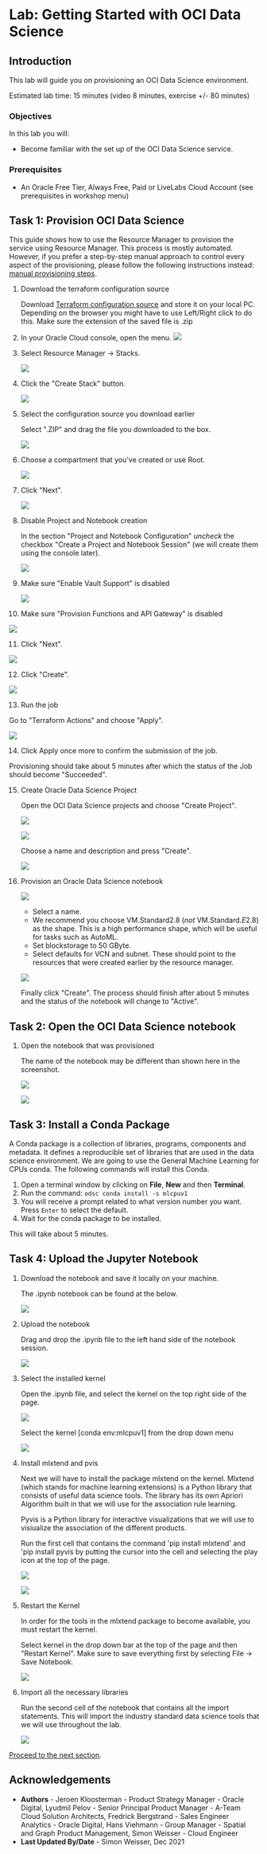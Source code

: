 # Lab: Getting Started with OCI Data Science

## Introduction

This lab will guide you on provisioning an OCI Data Science environment.

Estimated lab time: 15 minutes (video 8 minutes, exercise +/- 80 minutes)

### Objectives

In this lab you will:
* Become familiar with the set up of the OCI Data Science service.

### Prerequisites

* An Oracle Free Tier, Always Free, Paid or LiveLabs Cloud Account (see prerequisites in workshop menu)

## Task 1: Provision OCI Data Science

This guide shows how to use the Resource Manager to provision the service using Resource Manager. This process is mostly automated. However, if you prefer a step-by-step manual approach to control every aspect of the provisioning, please follow the following instructions instead: [manual provisioning steps](https://docs.cloud.oracle.com/en-us/iaas/data-science/data-science-tutorial/tutorial/get-started.htm#concept_tpd_33q_zkb).

1. Download the terraform configuration source

    Download [Terraform configuration source](https://objectstorage.eu-frankfurt-1.oraclecloud.com/p/Y1AdqPkxQdFho1SEuMMO7W8DlMWAkr0FUwdnL-m3ysgXirfHz9IV48yyAkRARF-b/n/odca/b/datascienceworkshop/o/oci-ods-orm.zip) and store it on your local PC. Depending on the browser you might have to use Left/Right click to do this. Make sure the extension of the saved file is .zip

2. In your Oracle Cloud console, open the menu.
   ![](./images/openmenu.png)

3. Select Resource Manager -> Stacks.

   ![](./images/resourcemanager.png)

4. Click the "Create Stack" button.

   ![](./images/createstackbutton.png)

5. Select the configuration source you download earlier

    Select ".ZIP" and drag the file you downloaded to the box.

    ![](./images/select-zip.png)

6. Choose a compartment that you've created or use Root.

   ![](./images/newimage3.png)

7. Click "Next".

   ![](./images/newimage4.png)

8. Disable Project and Notebook creation

    In the section "Project and Notebook Configuration" *uncheck* the checkbox "Create a Project and Notebook Session" (we will create them using the console later).

    ![](./images/disable-ods-creation.png)

9. Make sure "Enable Vault Support" is disabled

   ![](./images/newimage6.png)

10. Make sure "Provision Functions and API Gateway" is disabled

   ![](./images/disablefunctions.png)

11. Click "Next".

   ![](./images/newimage7.png)

12. Click "Create".

   ![](./images/create.png)

13. Run the job

   Go to "Terraform Actions" and choose "Apply".

   ![](./images/applytf.png)

14. Click Apply once more to confirm the submission of the job.

   Provisioning should take about 5 minutes after which the status of the Job should become "Succeeded".

15. Create Oracle Data Science Project

    Open the OCI Data Science projects and choose "Create Project".

    ![](./images/open-ods.png)

    ![](./images/create-project-1.png)

    Choose a name and description and press "Create".

    ![](./images/create-project-2.png)

16. Provision an Oracle Data Science notebook

    ![](./images/create-notebook-1.png)

    - Select a name.
    - We recommend you choose VM.Standard2.8 (*not* VM.Standard.*E*2.8) as the shape. This is a high performance shape, which will be useful for tasks such as AutoML.
    - Set blockstorage to 50 GByte.
    - Select defaults for VCN and subnet. These should point to the resources that were created earlier by the resource manager.

    ![](./images/create-notebook-2.png)

    Finally click "Create". The process should finish after about 5 minutes and the status of the notebook will change to "Active".

## Task 2: Open the OCI Data Science notebook

1. Open the notebook that was provisioned

   The name of the notebook may be different than shown here in the screenshot.

   ![](./images/open-notebook.png)

   ![](./images/open-notebook2.png)

## Task 3: Install a Conda Package

   A Conda package is a collection of libraries, programs, components and metadata. It defines a reproducible set of libraries that are used in the data science environment. We are going to use the General Machine Learning for CPUs conda. The following commands will install this Conda.

   1. Open a terminal window by clicking on **File**, **New** and then **Terminal**.
   1. Run the command: `odsc conda install -s mlcpuv1`
   1. You will receive a prompt related to what version number you want. Press `Enter` to select the default.
   1. Wait for the conda package to be installed.

   This will take about 5 minutes.

## Task 4: Upload the Jupyter Notebook

1. Download the notebook and save it locally on your machine.

   The .ipynb notebook can be found at the below. 

   ![](files/Online_Retail_Notebook.ipynb)

2. Upload the notebook

   Drag and drop the .ipynb file to the left hand side of the notebook session.

   ![](images/upload_notebook.png)

3. Select the installed kernel

   Open the .ipynb file, and select the kernel on the top right side of the page.

   ![](images/select_kernel.png)

   Select the kernel [conda env:mlcpuv1] from the drop down menu

   ![](images/select_kernel2.png)

4. Install mlxtend and pvis

   Next we will have to install the package mlxtend on the kernel. Mlxtend (which stands for machine learning extensions) is a Python library that consists of useful data
   science tools. The library has its own Apriori Algorithm built in that we will use for the association rule learning. 

   Pyvis is a Python library for interactive visualizations that we will use to visiualize the association of the different products.

   Run the first cell that contains the command 'pip install mlxtend' and 'pip install pyvis by putting the cursor into the cell and selecting the play icon at the top of the page.

   ![](images/install.png)

   ![](images/play.png)

5. Restart the Kernel

   In order for the tools in the mlxtend package to become available, you must restart the kernel.

   Select kernel in the drop down bar at the top of the page and then "Restart Kernel". Make sure to save everything first by selecting File -> Save Notebook.

   ![](images/restart.png)

6. Import all the necessary libraries

   Run the second cell of the notebook that contains all the import statements. This will import the industry standard data science tools that we will use throughout the lab.

   ![](images/imports.png)

[Proceed to the next section](#next).

## Acknowledgements
* **Authors** - Jeroen Kloosterman - Product Strategy Manager - Oracle Digital, Lyudmil Pelov - Senior Principal Product Manager - A-Team Cloud Solution Architects, Fredrick Bergstrand - Sales Engineer Analytics - Oracle Digital, Hans Viehmann - Group Manager - Spatial and Graph Product Management, Simon Weisser - Cloud Engineer
* **Last Updated By/Date** - Simon Weisser, Dec 2021

